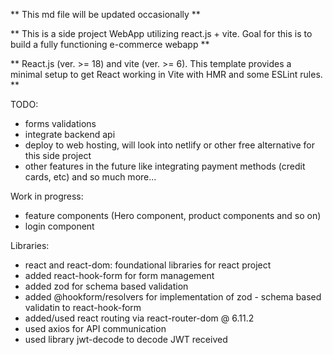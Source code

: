 ** This md file will be updated occasionally **

** This is a side project WebApp utilizing react.js + vite. Goal for this is to build a fully functioning e-commerce webapp **

** React.js (ver. >= 18) and vite (ver. >= 6). This template provides a minimal setup to get React working in Vite with HMR and some ESLint rules. **

TODO:

- forms validations
- integrate backend api
- deploy to web hosting, will look into netlify or other free alternative for this side project
- other features in the future like integrating payment methods (credit cards, etc) and so much more...

Work in progress:

- feature components (Hero component, product components and so on)
- login component

Libraries:

- react and react-dom: foundational libraries for react project
- added react-hook-form for form management
- added zod for schema based validation
- added @hookform/resolvers for implementation of zod - schema based validatin to react-hook-form
- added/used react routing via react-router-dom @ 6.11.2
- used axios for API communication
- used library jwt-decode to decode JWT received
